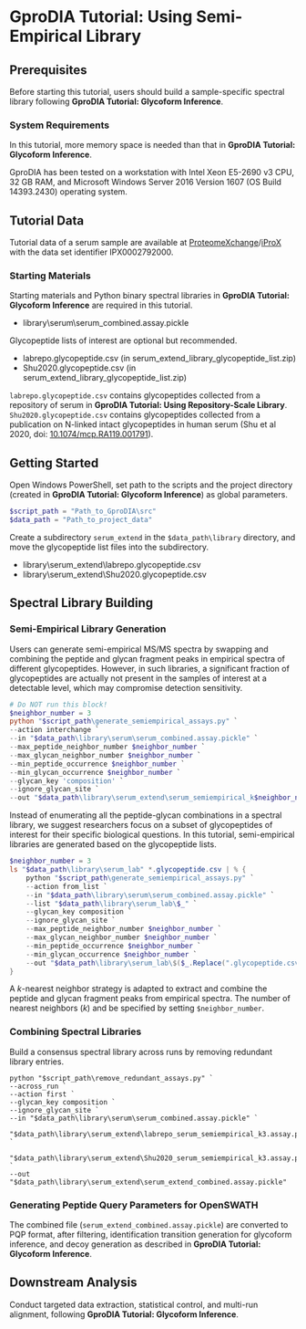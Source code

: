 # GproDIA Tutorial: Using Semi-Empirical Library

## Prerequisites
Before starting this tutorial, users should build a sample-specific spectral library following **GproDIA Tutorial: Glycoform Inference**.

### System Requirements
In this tutorial, more memory space is needed than that in **GproDIA Tutorial: Glycoform Inference**.

GproDIA has been tested on a workstation with Intel Xeon E5-2690 v3 CPU, 32 GB RAM, and Microsoft Windows Server 2016 Version 1607 (OS Build 14393.2430) operating system.

## Tutorial Data
Tutorial data of a serum sample are available at [ProteomeXchange](http://proteomecentral.proteomexchange.org/)/[iProX](https://www.iprox.org/)  with the data set identifier IPX0002792000. 

### Starting Materials
Starting materials and Python binary spectral libraries in **GproDIA Tutorial: Glycoform Inference** are required in this tutorial.
- library\serum\serum_combined.assay.pickle

Glycopeptide lists of interest are optional but recommended. 
- labrepo.glycopeptide.csv (in serum_extend_library_glycopeptide_list.zip)
- Shu2020.glycopeptide.csv (in serum_extend_library_glycopeptide_list.zip)

`labrepo.glycopeptide.csv` contains glycopeptides collected from a repository of serum in **GproDIA Tutorial: Using Repository-Scale Library**. `Shu2020.glycopeptide.csv` contains glycopeptides collected from a publication on N-linked intact glycopeptides in human serum (Shu et al 2020, doi: [10.1074/mcp.RA119.001791](https://doi.org/10.1074/mcp.ra119.001791)).

## Getting Started 
Open Windows PowerShell, set path to the scripts and the project directory (created in **GproDIA Tutorial: Glycoform Inference**) as global parameters.
``` powershell
$script_path = "Path_to_GproDIA\src"
$data_path = "Path_to_project_data"
```

Create a subdirectory `serum_extend` in the `$data_path\library` directory, and move the glycopeptide list files into the subdirectory.
- library\serum_extend\labrepo.glycopeptide.csv
- library\serum_extend\Shu2020.glycopeptide.csv

## Spectral Library Building
### Semi-Empirical Library Generation
Users can generate semi-empirical MS/MS spectra by swapping and combining the peptide and glycan fragment peaks in empirical spectra of different glycopeptides. However, in such libraries, a significant fraction of glycopeptides are actually not present in the samples of interest at a detectable level, which may compromise detection sensitivity.
``` powershell
# Do NOT run this block!
$neighbor_number = 3
python "$script_path\generate_semiempirical_assays.py" `
--action interchange `
--in "$data_path\library\serum\serum_combined.assay.pickle" `
--max_peptide_neighbor_number $neighbor_number `
--max_glycan_neighbor_number $neighbor_number `
--min_peptide_occurrence $neighbor_number `
--min_glycan_occurrence $neighbor_number `
--glycan_key 'composition' `
--ignore_glycan_site `
--out "$data_path\library\serum_extend\serum_semiempirical_k$neighbor_number.assay.pickle"
```

Instead of enumerating all the peptide-glycan combinations in a spectral library, we suggest researchers focus on a subset of glycopeptides of interest for their specific biological questions. In this tutorial, semi-empirical libraries are generated based on the glycopeptide lists.
``` powershell
$neighbor_number = 3
ls "$data_path\library\serum_lab" *.glycopeptide.csv | % {
    python "$script_path\generate_semiempirical_assays.py" `
    --action from_list `
    --in "$data_path\library\serum\serum_combined.assay.pickle" `
    --list "$data_path\library\serum_lab\$_" `
    --glycan_key composition `
    --ignore_glycan_site `
    --max_peptide_neighbor_number $neighbor_number `
    --max_glycan_neighbor_number $neighbor_number `
    --min_peptide_occurrence $neighbor_number `
    --min_glycan_occurrence $neighbor_number `
    --out "$data_path\library\serum_lab\$($_.Replace(".glycopeptide.csv", ""))_serum_semiempirical_k$neighbor_number.assay.pickle"
}
```
A *k*-nearest neighbor strategy is adapted to extract and combine the peptide and glycan fragment peaks from empirical spectra. The number of nearest neighbors (*k*) and be specified by setting `$neighbor_number`.

### Combining Spectral Libraries
Build a consensus spectral library across runs by removing redundant library entries.
```
python "$script_path\remove_redundant_assays.py" `
--across_run `
--action first `
--glycan_key composition `
--ignore_glycan_site `
--in "$data_path\library\serum\serum_combined.assay.pickle" `
     "$data_path\library\serum_extend\labrepo_serum_semiempirical_k3.assay.pickle" `
     "$data_path\library\serum_extend\Shu2020_serum_semiempirical_k3.assay.pickle" `
--out "$data_path\library\serum_extend\serum_extend_combined.assay.pickle"
```

### Generating Peptide Query Parameters for OpenSWATH
The combined file (`serum_extend_combined.assay.pickle`)  are converted to PQP format, after filtering, identification transition generation for glycoform inference, and decoy generation as described in **GproDIA Tutorial: Glycoform Inference**.

## Downstream Analysis
Conduct targeted data extraction, statistical control, and multi-run alignment, following **GproDIA Tutorial: Glycoform Inference**.
